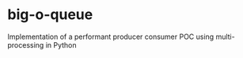 # big-o-queue
Implementation of a performant producer consumer POC using multi-processing in Python
